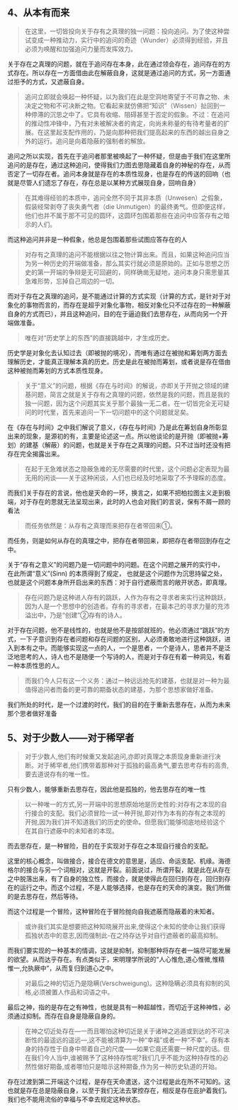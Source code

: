 <h2>4、从本有而来</h2><blockquote data-pid="8Mo5e5WU">在这里，一切皆投向关于存有之真理的独一问题：投向追问。为了使这种尝试变成一种推动力，实行中的追问的奇迹（Wunder）必须得到经验，并且必须为唤醒和加强追问力量而发挥效力。</blockquote><p data-pid="wOBN82of">关于存在之真理的问题，就在于追问存在本身，此在通过领会存在，追问存在的方式存在。所以存在一方面借由此在解蔽自身，这就是通过追问的方式，另一方面通过拒予的方式，又遮蔽自身。</p><blockquote data-pid="wns7vurl">追问立即就会唤起一种怀疑，以为我们在此是空洞地寄望于不可靠之物、未决定之物和不可决断之物。它看起来就仿佛把“知识”（Wissen）扯回到一种停滞的沉思之中了。它具有收缩、阻碍甚至于否定的假象。不过：在追问的推动性冲锋中，乃有对未被解决者的肯定，向尚未称量的有待考量者的扩展。在这里起支配作用的，乃是向那种把我们提高起来的东西的越出自身之外的运行。追问是向着隐蔽的强制者的解放。</blockquote><p data-pid="JJ8pnDR1">追问之所以实现，首先在于追问者那里被唤起了一种怀疑，但是由于我们在这里所追问的是存在，通过这种追问，使得我们力图去思隐藏着自身的神秘的存在，从而否定了一切存在者。追问本身就是存在的本质性现身，也是存在的传送的回响（也就是尽管人们遗忘了存在，存在总是以某种方式展现自身，回响自身）</p><blockquote data-pid="cffyScQZ">在其难得经验的本质中，追问全然不同于其非本质（Unwesen）之假象，假装经常剥夺了丧失勇气者（die Unmutigen）的最终勇气。但即便这样，他们也并不属于那不可见的圆环，这圆环包围着那些在追问中应答存有之暗示的人们。</blockquote><p data-pid="EbY67wZB">而这种追问并非是一种假象，他总是包围着那些试图应答存在的人</p><blockquote data-pid="EPlEaKVy">对存有之真理的追问不能根据以往之物计算出来。而且，如果这种追问应当为另一种历史的开端做准备，那么其实行就必须是原始的。正如与思想之历史的第一开端的争辩是无可回避的，同样确凿无疑地，追问本身只需思量其急难形势，忘掉自己周边的一切。</blockquote><p data-pid="nYhYUNSY">而对于存在之真理的追问，是不能通过计算的方式实现（计算的方式，是针对于对象化的事物而言的，而存在是超乎对象化事物，相反对象化只不过存在的一种解蔽自身的方式而已），并且这种追问，目的在于逼迫我们去思存在，从而向另一个开端做准备。</p><blockquote data-pid="aEwZrfxh">唯在对“历史学上的东西”的直接跳越中，才生成历史。</blockquote><p data-pid="nPtngo0W">历史学是对象化去认知过去（即被抛的境况），而唯有通过在被抛和筹划两方面去理解历史，才能真正理解本真的历史。历史是此在被抛而筹划，或者说是存在借由这种被抛而筹划的方式本质性现身。</p><blockquote data-pid="mvr0WzFl">关于“意义”的问题，根据《存在与时间》的解说，亦即关于开抛之领域的建基问题，简言之就是关于存有之真理的问题，依然是我的问题，而且是我的独一问题，因为这个问题其实关乎那个最独一无二者。在一切皆完全无可疑问的时代里，首先来追问一下一切问题中的这个问题就足矣。</blockquote><p data-pid="qQgFPuSv">在《存在与时间》之中我们解说了意义，《存在与时间》乃是此在筹划自身所彰显出来的现象，是源初的有，主要是论述这一点。所以他谈论的是开抛（即被抛+筹划）的建基（解蔽）的问题，也就是关于存在之真理的问题。只不过当时还没有把存在完全揭露出来。</p><blockquote data-pid="Hb19D4LH">在起于无急难状态之隐蔽急难的无尽需要的时代里，这个问题必定表现为最无用的闲谈——关于这种闲谈，人们也已经及时地采取了不予理睬的态度。</blockquote><p data-pid="YHiWvdtJ">而我们关于存在的言说，他也是天命的一环，换言之，如果不把柏拉图主义走到极端，对于存在的思就无法呈现出来，此时的人也会对我们的言说，保有不屑一顾的看法</p><blockquote data-pid="tKKnO_8K">而任务依然是：从存有之真理而来把存在者带回来①。</blockquote><p data-pid="ZS8DyU8c">而任务，则是如何从存在的真理之中，把存在者带回来，即把存在者带回到存在之中。</p><p data-pid="yLOnvzNM">关于“存有之意义”的问题乃是一切问题中的问题。在这个问题之展开的实行中， 在此所谓“意义”(Sinn) 的本质得到了规定， 也就是这个问题作为沉思持留之处，也就是这个问题本身所开启出来的东西：对于自行遮蔽而言的敞开状态，即真理。</p><blockquote data-pid="L3KU8IzP">存在问题乃是这种进人存有的跳跃，人作为存有之寻求者来实行这种跳跃，因为人是一个思想中的创造者。存有的寻求者，在最本己的寻求力量的充沛溢出中，乃是“创建”②存有的诗人。</blockquote><p data-pid="txZGdQDy">对于存在问题，他不是线性的，也就是他不是按部就班的，他必须通过“跳跃”的方式，一下子意识到存在者问题和存在问题的区别，人必须勇敢地进行这种跳跃，进入到本有之中。而能够实现这一点的人，一个是思者，一个是诗人，思者并不是泛泛地思考的人，诗人也不是随便一个写诗的人，而是对于存在有着一种洞见，有着一种本质性思的人。</p><blockquote data-pid="b8tBsuZj">而我们今人只有这一个义务：通过一种远远抢先的建基，也就是对一种为最值得追问者而备的更可靠的期备状态的建基，为那个思想家做好准备。</blockquote><p data-pid="V6GjG4tz">我们所处的时代，是一个过渡的时代，我们的目的在于重新去思存在，从而为未来那个思者做好准备</p><h2>5、对于少数人——对于稀罕者</h2><blockquote data-pid="E3muN-5m">对于少数人,他们有时候重又发起追问,亦即对真理之本质现身重新进行决断。对于稀罕者,他们携带着那种对于孤独的最高勇气,要去思考存有的高贵,要去道说存有的唯一性。</blockquote><p data-pid="qkforLJs">只有少数人，能够重新去思存在，因此他是孤独的，他去思存在的唯一性</p><blockquote data-pid="_V6FlGNY">以一种唯一的方式,另一开端中的思想原始地是历史性的:对存有之本现的自行接合的支配。我们必须冒险一试一种开抛,即对作为本有的存有之本现的开抛,因为我们并不知道我们的历史的使命。但愿我们能够彻底地经验这个在其自行遮蔽中的未知者的本现。</blockquote><p data-pid="wpzJP2n_">而去思存在，是一种冒险，目的在于实现对于存在之本现自行接合的支配。</p><p data-pid="okG3jBPZ">这里的核心概念，叫做接合，接合在德文的意思是，适应、命运支配、机缘。海德格尔的接合与另一个词相对，这就是开裂。前面说过，所谓开裂，就是此在从存在之中脱落出来，有了自身的独立性，而接合，就是使得此在回归到存在，回归到存在的运行之中。而这个过程，不是人能够选择，也是存在的天命的演变。我们所做的是去思存在，然后等待。</p><p data-pid="C7iZv0Za">而这个过程是一个冒险，这种冒险在于冒险抛向自我遮蔽而隐蔽着的未知者。</p><blockquote data-pid="ZYu1i04v">或许我们其实是想要把这种知晓展开出来,使得这个未知的使命让我们获得孤独状态中的意志,因而强制此-在之持存达乎对自行遮蔽者的最高抑制。</blockquote><p data-pid="jM23G_hQ">而我们要实现的一种基本的情调，这就是抑制，抑制那种将存在者一端尽可能发展的欲望。从而达乎存在。有点类似于，宋明理学所说的“人心惟危,道心惟微,惟精惟一,允执厥中”，从而复归到道心之中。</p><blockquote data-pid="UkyluDWs">对最后之神的切近乃是隐瞒(Verschweigung)。这种隐瞒必须具有抑制的风格,必须被置人作品和词语之中。</blockquote><p data-pid="kkvu1LA3">最后之神，指的是存在之有神性，也就是具有一种超越性，而切近于这种神性，必须通过抑制。而存在自身是隐蔽自身的。</p><blockquote data-pid="bvVYiRaj">在神之切近处存在—一而且哪怕这种切近是关于诸神之逃遁或到达的不可决断性的最遥远的遥远—,这不能被清算为一种“幸福”或者一种“不幸”。存有本身的持存性于自身中带着自己的尺度——如果它竟还需要一种尺度的话。但在我们今人当中,谁被赐予了这种持存性呢?我们几乎不能为这种持存性的必然性做好期备,或者哪怕只是暗示这种期备,作为另一种历史轨道的开始。</blockquote><p data-pid="2_pU00du">存在过渡到第二开端这个过程，是存在天命遣送，这个过程是此在所不可知的。这也就是存在总是隐蔽自身，以至于我们无法去掌控存在，相反是存在庇护着我们。我们也不能用流俗的幸福与不幸去规定这种状态。</p><p></p>